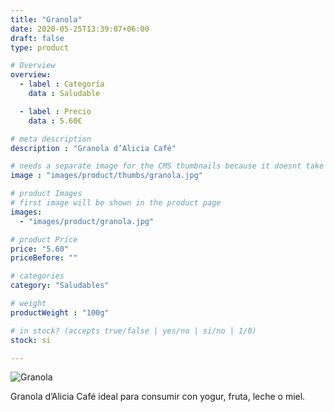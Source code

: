 ```yaml
---
title: "Granola"
date: 2020-05-25T13:39:07+06:00
draft: false
type: product

# Overview
overview:
  - label : Categoría
    data : Saludable

  - label : Precio
    data : 5.60€

# meta description
description : "Granola d’Alicia Café"

# needs a separate image for the CMS thumbnails because it doesnt take arrays (slideshow images)
image : "images/product/thumbs/granola.jpg"

# product Images
# first image will be shown in the product page
images:
  - "images/product/granola.jpg"

# product Price
price: "5.60"
priceBefore: ""

# categories
category: "Saludables"

# weight
productWeight : "100g"

# in stock? (accepts true/false | yes/no | si/no | 1/0)
stock: si

---
```

![Granola](/images/product/granola.jpg "Granola")

Granola d’Alicia Café ideal para consumir con yogur, fruta, leche o miel.
